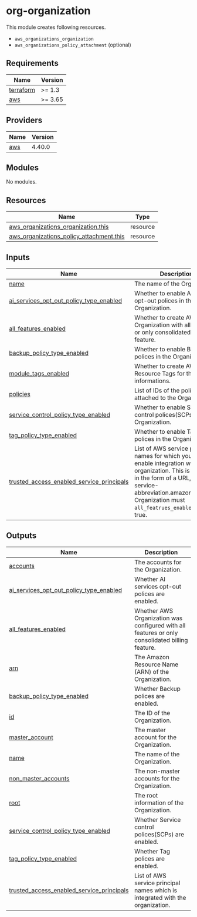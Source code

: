 # org-organization

This module creates following resources.

- `aws_organizations_organization`
- `aws_organizations_policy_attachment` (optional)

<!-- BEGINNING OF PRE-COMMIT-TERRAFORM DOCS HOOK -->
## Requirements

| Name | Version |
|------|---------|
| <a name="requirement_terraform"></a> [terraform](#requirement\_terraform) | >= 1.3 |
| <a name="requirement_aws"></a> [aws](#requirement\_aws) | >= 3.65 |

## Providers

| Name | Version |
|------|---------|
| <a name="provider_aws"></a> [aws](#provider\_aws) | 4.40.0 |

## Modules

No modules.

## Resources

| Name | Type |
|------|------|
| [aws_organizations_organization.this](https://registry.terraform.io/providers/hashicorp/aws/latest/docs/resources/organizations_organization) | resource |
| [aws_organizations_policy_attachment.this](https://registry.terraform.io/providers/hashicorp/aws/latest/docs/resources/organizations_policy_attachment) | resource |

## Inputs

| Name | Description | Type | Default | Required |
|------|-------------|------|---------|:--------:|
| <a name="input_name"></a> [name](#input\_name) | The name of the Organization. | `string` | n/a | yes |
| <a name="input_ai_services_opt_out_policy_type_enabled"></a> [ai\_services\_opt\_out\_policy\_type\_enabled](#input\_ai\_services\_opt\_out\_policy\_type\_enabled) | Whether to enable AI services opt-out polices in the Organization. | `bool` | `false` | no |
| <a name="input_all_features_enabled"></a> [all\_features\_enabled](#input\_all\_features\_enabled) | Whether to create AWS Organization with all features or only consolidated billing feature. | `bool` | `true` | no |
| <a name="input_backup_policy_type_enabled"></a> [backup\_policy\_type\_enabled](#input\_backup\_policy\_type\_enabled) | Whether to enable Backup polices in the Organization. | `bool` | `false` | no |
| <a name="input_module_tags_enabled"></a> [module\_tags\_enabled](#input\_module\_tags\_enabled) | Whether to create AWS Resource Tags for the module informations. | `bool` | `true` | no |
| <a name="input_policies"></a> [policies](#input\_policies) | List of IDs of the policies to be attached to the Organization. | `list(string)` | `[]` | no |
| <a name="input_service_control_policy_type_enabled"></a> [service\_control\_policy\_type\_enabled](#input\_service\_control\_policy\_type\_enabled) | Whether to enable Service control polices(SCPs) in the Organization. | `bool` | `true` | no |
| <a name="input_tag_policy_type_enabled"></a> [tag\_policy\_type\_enabled](#input\_tag\_policy\_type\_enabled) | Whether to enable Tag polices in the Organization. | `bool` | `false` | no |
| <a name="input_trusted_access_enabled_service_principals"></a> [trusted\_access\_enabled\_service\_principals](#input\_trusted\_access\_enabled\_service\_principals) | List of AWS service principal names for which you want to enable integration with the organization. This is typically in the form of a URL, such as service-abbreviation.amazonaws.com. Organization must `all_featrues_enabled` set to true. | `list(string)` | `[]` | no |

## Outputs

| Name | Description |
|------|-------------|
| <a name="output_accounts"></a> [accounts](#output\_accounts) | The accounts for the Organization. |
| <a name="output_ai_services_opt_out_policy_type_enabled"></a> [ai\_services\_opt\_out\_policy\_type\_enabled](#output\_ai\_services\_opt\_out\_policy\_type\_enabled) | Whether AI services opt-out polices are enabled. |
| <a name="output_all_features_enabled"></a> [all\_features\_enabled](#output\_all\_features\_enabled) | Whether AWS Organization was configured with all features or only consolidated billing feature. |
| <a name="output_arn"></a> [arn](#output\_arn) | The Amazon Resource Name (ARN) of the Organization. |
| <a name="output_backup_policy_type_enabled"></a> [backup\_policy\_type\_enabled](#output\_backup\_policy\_type\_enabled) | Whether Backup polices are enabled. |
| <a name="output_id"></a> [id](#output\_id) | The ID of the Organization. |
| <a name="output_master_account"></a> [master\_account](#output\_master\_account) | The master account for the Organization. |
| <a name="output_name"></a> [name](#output\_name) | The name of the Organization. |
| <a name="output_non_master_accounts"></a> [non\_master\_accounts](#output\_non\_master\_accounts) | The non-master accounts for the Organization. |
| <a name="output_root"></a> [root](#output\_root) | The root information of the Organization. |
| <a name="output_service_control_policy_type_enabled"></a> [service\_control\_policy\_type\_enabled](#output\_service\_control\_policy\_type\_enabled) | Whether Service control polices(SCPs) are enabled. |
| <a name="output_tag_policy_type_enabled"></a> [tag\_policy\_type\_enabled](#output\_tag\_policy\_type\_enabled) | Whether Tag polices are enabled. |
| <a name="output_trusted_access_enabled_service_principals"></a> [trusted\_access\_enabled\_service\_principals](#output\_trusted\_access\_enabled\_service\_principals) | List of AWS service principal names which is integrated with the organization. |
<!-- END OF PRE-COMMIT-TERRAFORM DOCS HOOK -->
